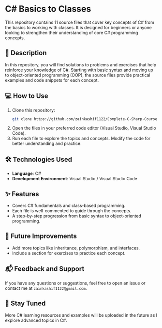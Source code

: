 # C# Basics to Classes

This repository contains 11 source files that cover key concepts of C# from the basics to working with classes. It is designed for beginners or anyone looking to strengthen their understanding of core C# programming concepts.

## 📝 Description

In this repository, you will find solutions to problems and exercises that help reinforce your knowledge of C#. Starting with basic syntax and moving up to object-oriented programming (OOP), the source files provide practical examples and code snippets for each concept.

## 💻 How to Use

1. Clone this repository:
   ```bash
   git clone https://github.com/zainkashif1122/Complete-C-Sharp-Course.git
2. Open the files in your preferred code editor (Visual Studio, Visual Studio Code).
3. Run each file to explore the topics and concepts. Modify the code for better understanding and practice.

## 🛠 Technologies Used

- **Language**: C#
- **Development Environment**: Visual Studio / Visual Studio Code

## ✨ Features

- Covers C# fundamentals and class-based programming.
- Each file is well-commented to guide through the concepts.
- A step-by-step progression from basic syntax to object-oriented programming.

## 🚀 Future Improvements

- Add more topics like inheritance, polymorphism, and interfaces.
- Include a section for exercises to practice each concept.

## 📬 Feedback and Support

If you have any questions or suggestions, feel free to open an issue or contact me at `zainkashif1122@gmail.com`.

## 📅 Stay Tuned

More C# learning resources and examples will be uploaded in the future as I explore advanced topics in C#.
